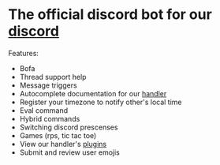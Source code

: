 # The official discord bot for our [discord](https://sern.dev/discord)


Features: 
- Bofa
- Thread support help
- Message triggers
- Autocomplete documentation for our [handler](https://github.com/sern-handler/handler) 
- Register your timezone to notify other's local time
- Eval command
- Hybrid commands
- Switching discord prescenses
- Games (rps, tic tac toe)
- View our handler's [plugins](https://github.com/sern-handler/awesome-plugins)
- Submit and review user emojis

